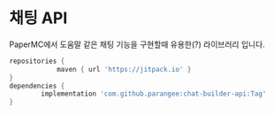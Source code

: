 # 채팅 API

PaperMC에서 도움말 같은 채팅 기능을 구현할때 유용한(?) 라이브러리 입니다.

```gradle
repositories {
			maven { url 'https://jitpack.io' }
}
dependencies {
	    implementation 'com.github.parangee:chat-builder-api:Tag'
}
```
